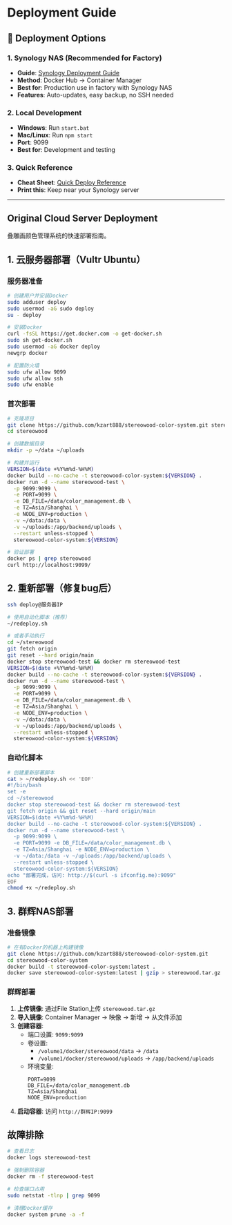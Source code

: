 # Deployment Guide

## 🚀 Deployment Options

### 1. Synology NAS (Recommended for Factory)
- **Guide**: [Synology Deployment Guide](SYNOLOGY_DEPLOYMENT.md)
- **Method**: Docker Hub → Container Manager
- **Best for**: Production use in factory with Synology NAS
- **Features**: Auto-updates, easy backup, no SSH needed

### 2. Local Development
- **Windows**: Run `start.bat`
- **Mac/Linux**: Run `npm start`
- **Port**: 9099
- **Best for**: Development and testing

### 3. Quick Reference
- **Cheat Sheet**: [Quick Deploy Reference](QUICK_DEPLOY_REFERENCE.md)
- **Print this**: Keep near your Synology server

---

## Original Cloud Server Deployment

叠雕画颜色管理系统的快速部署指南。

## 1. 云服务器部署（Vultr Ubuntu）

### 服务器准备
```bash
# 创建用户并安装Docker
sudo adduser deploy
sudo usermod -aG sudo deploy
su - deploy

# 安装Docker
curl -fsSL https://get.docker.com -o get-docker.sh
sudo sh get-docker.sh
sudo usermod -aG docker deploy
newgrp docker

# 配置防火墙
sudo ufw allow 9099
sudo ufw allow ssh
sudo ufw enable
```

### 首次部署
```bash
# 克隆项目
git clone https://github.com/kzart888/stereowood-color-system.git stereowood
cd stereowood

# 创建数据目录
mkdir -p ~/data ~/uploads

# 构建并运行
VERSION=$(date +%Y%m%d-%H%M)
docker build --no-cache -t stereowood-color-system:${VERSION} .
docker run -d --name stereowood-test \
  -p 9099:9099 \
  -e PORT=9099 \
  -e DB_FILE=/data/color_management.db \
  -e TZ=Asia/Shanghai \
  -e NODE_ENV=production \
  -v ~/data:/data \
  -v ~/uploads:/app/backend/uploads \
  --restart unless-stopped \
  stereowood-color-system:${VERSION}

# 验证部署
docker ps | grep stereowood
curl http://localhost:9099/
```

## 2. 重新部署（修复bug后）

```bash
ssh deploy@服务器IP

# 使用自动化脚本（推荐）
~/redeploy.sh

# 或者手动执行
cd ~/stereowood
git fetch origin
git reset --hard origin/main
docker stop stereowood-test && docker rm stereowood-test
VERSION=$(date +%Y%m%d-%H%M)
docker build --no-cache -t stereowood-color-system:${VERSION} .
docker run -d --name stereowood-test \
  -p 9099:9099 \
  -e PORT=9099 \
  -e DB_FILE=/data/color_management.db \
  -e TZ=Asia/Shanghai \
  -e NODE_ENV=production \
  -v ~/data:/data \
  -v ~/uploads:/app/backend/uploads \
  --restart unless-stopped \
  stereowood-color-system:${VERSION}
```

### 自动化脚本
```bash
# 创建重新部署脚本
cat > ~/redeploy.sh << 'EOF'
#!/bin/bash
set -e
cd ~/stereowood
docker stop stereowood-test && docker rm stereowood-test
git fetch origin && git reset --hard origin/main
VERSION=$(date +%Y%m%d-%H%M)
docker build --no-cache -t stereowood-color-system:${VERSION} .
docker run -d --name stereowood-test \
  -p 9099:9099 \
  -e PORT=9099 -e DB_FILE=/data/color_management.db \
  -e TZ=Asia/Shanghai -e NODE_ENV=production \
  -v ~/data:/data -v ~/uploads:/app/backend/uploads \
  --restart unless-stopped \
  stereowood-color-system:${VERSION}
echo "部署完成，访问: http://$(curl -s ifconfig.me):9099"
EOF
chmod +x ~/redeploy.sh
```

## 3. 群辉NAS部署

### 准备镜像
```bash
# 在有Docker的机器上构建镜像
git clone https://github.com/kzart888/stereowood-color-system.git
cd stereowood-color-system
docker build -t stereowood-color-system:latest .
docker save stereowood-color-system:latest | gzip > stereowood.tar.gz
```

### 群辉部署
1. **上传镜像**: 通过File Station上传 `stereowood.tar.gz`
2. **导入镜像**: Container Manager → 映像 → 新增 → 从文件添加
3. **创建容器**: 
   - 端口设置: `9099:9099`
   - 卷设置: 
     - `/volume1/docker/stereowood/data` → `/data`
     - `/volume1/docker/stereowood/uploads` → `/app/backend/uploads`
   - 环境变量:
     ```
     PORT=9099
     DB_FILE=/data/color_management.db
     TZ=Asia/Shanghai
     NODE_ENV=production
     ```
4. **启动容器**: 访问 `http://群辉IP:9099`

## 故障排除

```bash
# 查看日志
docker logs stereowood-test

# 强制删除容器
docker rm -f stereowood-test

# 检查端口占用
sudo netstat -tlnp | grep 9099

# 清理Docker缓存
docker system prune -a -f
```
